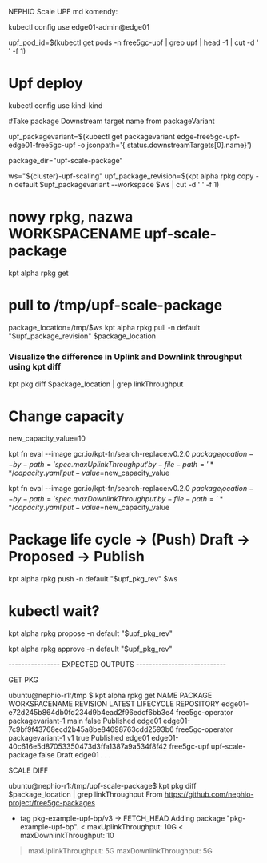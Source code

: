 NEPHIO Scale UPF md komendy:

kubectl config use edge01-admin@edge01
  
  
upf_pod_id=$(kubectl get pods -n free5gc-upf | grep upf | head -1 | cut -d ' ' -f 1)
# Upf deploy
kubectl config use kind-kind

#Take package Downstream target name from packageVariant

upf_packagevariant=$(kubectl get packagevariant edge-free5gc-upf-edge01-free5gc-upf -o jsonpath='{.status.downstreamTargets[0].name}')

package_dir="upf-scale-package"

ws="${cluster}-upf-scaling"
upf_package_revision=$(kpt alpha rpkg copy -n default $upf_packagevariant --workspace $ws | cut -d ' ' -f 1)
# nowy rpkg, nazwa WORKSPACENAME upf-scale-package
kpt alpha rpkg get

# pull to /tmp/upf-scale-package
package_location=/tmp/$ws
kpt alpha rpkg pull -n default "$upf_package_revision" $package_location

### Visualize the difference in Uplink and Downlink throughput using kpt diff 
kpt pkg diff $package_location | grep linkThroughput

# Change capacity 

new_capacity_value=10

kpt fn eval --image gcr.io/kpt-fn/search-replace:v0.2.0 $package_location -- by-path='spec.maxUplinkThroughput' by-file-path='**/capacity.yaml' put-value=$new_capacity_value

kpt fn eval --image gcr.io/kpt-fn/search-replace:v0.2.0 $package_location -- by-path='spec.maxDownlinkThroughput' by-file-path='**/capacity.yaml' put-value=$new_capacity_value


# Package life cycle -> (Push) Draft -> Proposed -> Publish

kpt alpha rpkg push -n default "$upf_pkg_rev" $ws
# kubectl wait?
kpt alpha rpkg propose -n default "$upf_pkg_rev"

kpt alpha rpkg approve -n default "$upf_pkg_rev"








---------------- EXPECTED OUTPUTS ----------------------------

GET PKG

ubuntu@nephio-r1:/tmp $ kpt alpha rpkg get
NAME                                                               PACKAGE                              WORKSPACENAME          REVISION   LATEST   LIFECYCLE   REPOSITORY
edge01-e72d245b864db0fd234d9b4ead2f96edcf6bb3e4                    free5gc-operator                     packagevariant-1       main       false    Published   edge01
edge01-7c9bf9f43768ecd2b45a8be84698763cdd2593b6                    free5gc-operator                     packagevariant-1       v1         true     Published   edge01
edge01-40c616e5d87053350473d3ffa1387a9a534f8f42                    free5gc-upf                          upf-scale-package                 false    Draft       edge01
.
.
.




SCALE DIFF

ubuntu@nephio-r1:/tmp/upf-scale-package$ kpt pkg diff $package_location | grep linkThroughput
From https://github.com/nephio-project/free5gc-packages
 * tag               pkg-example-upf-bp/v3 -> FETCH_HEAD
Adding package "pkg-example-upf-bp".
<   maxUplinkThroughput: 10G
<   maxDownlinkThroughput: 10
>   maxUplinkThroughput: 5G
>   maxDownlinkThroughput: 5G
